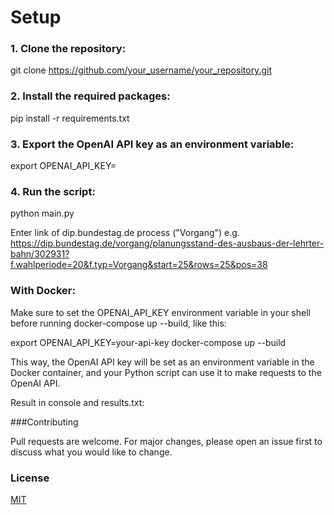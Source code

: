 # Setup

### 1. Clone the repository:

git clone https://github.com/your_username/your_repository.git


### 2. Install the required packages:

pip install -r requirements.txt

### 3. Export the OpenAI API key as an environment variable:


export OPENAI_API_KEY=<key>  


### 4. Run the script:


python main.py


Enter link of dip.bundestag.de process ("Vorgang")
e.g. https://dip.bundestag.de/vorgang/planungsstand-des-ausbaus-der-lehrter-bahn/302931?f.wahlperiode=20&f.typ=Vorgang&start=25&rows=25&pos=38



### With Docker:
Make sure to set the OPENAI_API_KEY environment variable in your shell before running docker-compose up --build, like this:


export OPENAI_API_KEY=your-api-key
docker-compose up --build


This way, the OpenAI API key will be set as an environment variable in the Docker container, and your Python script can use it to make requests to the OpenAI API.


Result in console and results.txt:

###Contributing

Pull requests are welcome. For major changes, please open an issue first to discuss what you would like to change.

### License

[MIT](https://choosealicense.com/licenses/mit/)